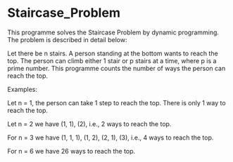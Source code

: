 # Staircase_Problem


This programme solves the Staircase Problem by dynamic programming. The problem is described in detail below:

Let there be n stairs. A person standing at the bottom wants to reach the top. The person can climb either 1 stair or p stairs at a time,
where p is a prime number. This programme counts the number of ways the person can reach the top.


Examples:

Let n = 1, the person can take 1 step to reach the top. There is only 1 way to reach the top.

Let n = 2 we have (1, 1), (2), i.e., 2 ways to reach the top.

For n = 3 we have (1, 1, 1), (1, 2), (2, 1), (3), i.e., 4 ways to reach the top. 

For n = 6 we have 26 ways to reach the top.
